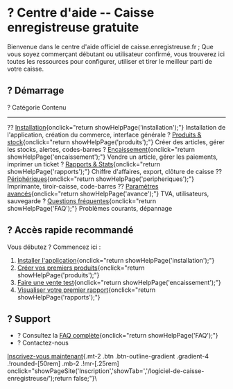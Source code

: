 # ? Centre d'aide -- Caisse enregistreuse gratuite

Bienvenue dans le centre d'aide officiel de caisse.enregistreuse.fr ; Que vous soyez commerçant débutant ou utilisateur confirmé, vous trouverez ici toutes les ressources pour configurer, utiliser et tirer le meilleur parti de votre caisse.

## ? Démarrage

  ? Catégorie                                                                                                            Contenu
  ----------------------------------------------------------------------------------------------------------------------- --------------------------------------------------------------------------
  ?? [Installation](/logiciel-de-caisse-enregistreuse/installation/){onclick="return showHelpPage('installation');"}      Installation de l\'application, création du commerce, interface générale
  ? [Produits & stock](/logiciel-de-caisse-enregistreuse/produits/){onclick="return showHelpPage('produits');"}          Créer des articles, gérer les stocks, alertes, codes-barres
  ? [Encaissement](/logiciel-de-caisse-enregistreuse/encaissement/){onclick="return showHelpPage('encaissement');"}      Vendre un article, gérer les paiements, imprimer un ticket
  ? [Rapports & Stats](/logiciel-de-caisse-enregistreuse/rapports/){onclick="return showHelpPage('rapports');"}          Chiffre d\'affaires, export, clôture de caisse
  ?? [Périphériques](/logiciel-de-caisse-enregistreuse/peripheriques/){onclick="return showHelpPage('peripheriques');"}   Imprimante, tiroir-caisse, code-barres
  ?? [Paramètres avancés](/logiciel-de-caisse-enregistreuse/avance/){onclick="return showHelpPage('avance');"}            TVA, utilisateurs, sauvegarde
  ? [Questions fréquentes](/logiciel-de-caisse-enregistreuse/FAQ/){onclick="return showHelpPage('FAQ');"}                Problèmes courants, dépannage

## ? Accès rapide recommandé

Vous débutez ? Commencez ici :

1.  [Installer l\'application](/logiciel-de-caisse-enregistreuse/installation/){onclick="return showHelpPage('installation');"}
2.  [Créer vos premiers produits](/logiciel-de-caisse-enregistreuse/produits/){onclick="return showHelpPage('produits');"}
3.  [Faire une vente test](/logiciel-de-caisse-enregistreuse/encaissement/){onclick="return showHelpPage('encaissement');"}
4.  [Visualiser votre premier rapport](/logiciel-de-caisse-enregistreuse/rapports/){onclick="return showHelpPage('rapports');"}

## ? Support

- ? Consultez la [FAQ complète](/logiciel-de-caisse-enregistreuse/FAQ/){onclick="return showHelpPage('FAQ');"}
- ?
  Contactez-nous

[Inscrivez-vous maintenant](/logiciel-de-caisse-enregistreuse/){.mt-2 .btn .btn-outline-gradient .gradient-4 .!rounded-[50rem] .mb-2 .!mr-[.25rem] onclick="showPageSite('Inscription','showTab=','/logiciel-de-caisse-enregistreuse/');return false;"}\
